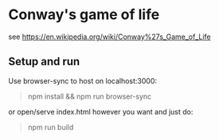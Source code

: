 # Conway's game of life
see https://en.wikipedia.org/wiki/Conway%27s_Game_of_Life

## Setup and run
Use browser-sync to host on localhost:3000:
> npm install && npm run browser-sync

or open/serve index.html however you want and just do: 
> npm run build

